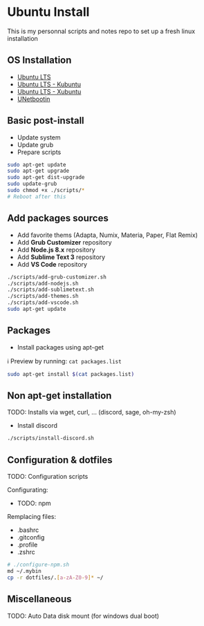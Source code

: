# Ubuntu Install

This is my personnal scripts and notes repo to set up a fresh linux installation

## OS Installation

- [Ubuntu LTS](https://ubuntu-fr.org/telechargement)
- [Ubuntu LTS - Kubuntu](http://www.kubuntu-fr.org/telechargement)
- [Ubuntu LTS - Xubuntu](http://www.xubuntu-fr.org/telechargement)
- [UNetbootin](https://unetbootin.github.io/)

## Basic post-install

- Update system
- Update grub
- Prepare scripts

```bash
sudo apt-get update
sudo apt-get upgrade
sudo apt-get dist-upgrade
sudo update-grub
sudo chmod +x ./scripts/*
# Reboot after this
```

## Add packages sources

- Add favorite thems (Adapta, Numix, Materia, Paper, Flat Remix)
- Add **Grub Customizer** repository
- Add **Node.js 8.x** repository
- Add **Sublime Text 3** repository
- Add **VS Code** repository

```bash
./scripts/add-grub-customizer.sh
./scripts/add-nodejs.sh
./scripts/add-sublimetext.sh
./scripts/add-themes.sh
./scripts/add-vscode.sh
sudo apt-get update
```

## Packages

- Install packages using apt-get

ℹ️ Preview by running: `cat packages.list`

```bash
sudo apt-get install $(cat packages.list)
```

## Non apt-get installation

TODO: Installs via wget, curl, ... (discord, sage, oh-my-zsh)

- Install discord

```bash
./scripts/install-discord.sh
```

## Configuration & dotfiles

TODO: Configuration scripts

Configurating:

- TODO: npm

Remplacing files:

- .bashrc
- .gitconfig
- .profile
- .zshrc

```bash
# ./configure-npm.sh
md ~/.mybin
cp -r dotfiles/.[a-zA-Z0-9]* ~/
```

## Miscellaneous

TODO: Auto Data disk mount (for windows dual boot)